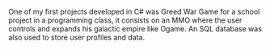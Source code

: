One of my first projects developed in C# was Greed War Game for a school project in a programming class,
it consists on an MMO where the user controls and expands his galactic empire like Ogame. An SQL database was
also used to store user profiles and data.

